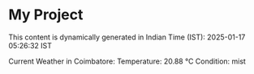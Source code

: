# My Project

This content is dynamically generated in Indian Time (IST): 2025-01-17 05:26:32 IST


Current Weather in Coimbatore:
Temperature: 20.88 °C
Condition: mist
